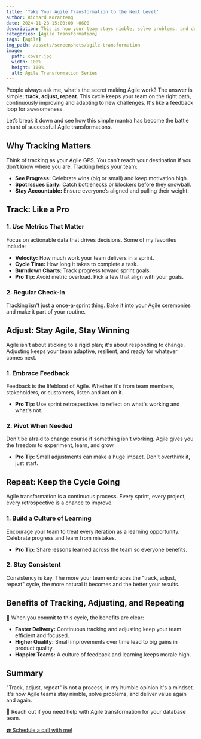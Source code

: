 ```yaml
---
title: 'Take Your Agile Transformation to the Next Level'
author: Richard Koranteng
date: 2024-11-28 15:00:00 -0600
description: This is how your team stays nimble, solve problems, and deliver value again and again.
categories: [Agile Transformation]
tags: [agile]
img_path: /assets/screenshots/agile-transformation
image:
  path: cover.jpg
  width: 100%
  height: 100%
  alt: Agile Transformation Series
---
```


People always ask me, what's the secret making Agile work? The answer is simple; **track, adjust, repeat**. This cycle keeps your team on the right path, continuously improving and adapting to new challenges. It's like a feedback loop for awesomeness.

Let’s break it down and see how this simple mantra has become the battle chant of successfull Agile transformations.

## Why Tracking Matters
Think of tracking as your Agile GPS. You can’t reach your destination if you don’t know where you are. Tracking helps your team:

* **See Progress:** Celebrate wins (big or small) and keep motivation high.
* **Spot Issues Early:** Catch bottlenecks or blockers before they snowball.
* **Stay Accountable:** Ensure everyone’s aligned and pulling their weight.

## Track: Like a Pro

### 1. Use Metrics That Matter
Focus on actionable data that drives decisions. Some of my favorites include:

* **Velocity:** How much work your team delivers in a sprint.
* **Cycle Time:** How long it takes to complete a task.
* **Burndown Charts:** Track progress toward sprint goals.
* **Pro Tip:** Avoid metric overload. Pick a few that align with your goals.

### 2. Regular Check-In
Tracking isn't just a once-a-sprint thing. Bake it into your Agile ceremonies and make it part of your routine.

## Adjust: Stay Agile, Stay Winning
Agile isn't about sticking to a rigid plan; it's about responding to change. Adjusting keeps your team adaptive, resilient, and ready for whatever comes next.

### 1. Embrace Feedback
Feedback is the lifeblood of Agile. Whether it's from team members, stakeholders, or customers, listen and act on it.
  * **Pro Tip:** Use sprint retrospectives to reflect on what's working and what's not.

### 2. Pivot When Needed
Don't be afraid to change course if something isn't working. Agile gives you the freedom to experiment, learn, and grow.
  * **Pro Tip:** Small adjustments can make a huge impact. Don't overthink it, just start.

## Repeat: Keep the Cycle Going
Agile transformation is a continuous process. Every sprint, every project, every retrospective is a chance to improve.

### 1. Build a Culture of Learning
Encourage your team to treat every iteration as a learning opportunity. Celebrate progress and learn from mistakes.
  * **Pro Tip:** Share lessons learned across the team so everyone benefits.

### 2. Stay Consistent
Consistency is key. The more your team embraces the "track, adjust, repeat" cycle, the more natural it becomes and the better your results.

## Benefits of Tracking, Adjusting, and Repeating
🔄 When you commit to this cycle, the benefits are clear:

* **Faster Delivery:** Continuous tracking and adjusting keep your team efficient and focused.
* **Higher Quality:** Small improvements over time lead to big gains in product quality.
* **Happier Teams:** A culture of feedback and learning keeps morale high.

## Summary
"Track, adjust, repeat" is not a process, in my humble opinion it's a mindset. It's how Agile teams stay nimble, solve problems, and deliver value again and again.

🚀 Reach out if you need help with Agile transformation for your database team.

 [☎️ Schedule a call with me!](https://calendly.com/rkkoranteng/free-consultation)